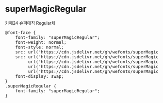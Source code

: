 # superMagicRegular
카페24 슈퍼매직 Regular체

<pre>
@font-face {
    font-family: "superMagicRegular";
    font-weight: normal;
    font-style: normal;
    src: url("https://cdn.jsdelivr.net/gh/wefonts/superMagicRegular/superMagicRegular.eot");
    src: url("https://cdn.jsdelivr.net/gh/wefonts/superMagicRegular/superMagicRegular.eot?#iefix") format("embedded-opentype"),
         url("https://cdn.jsdelivr.net/gh/wefonts/superMagicRegular/superMagicRegular.woff2") format("woff2"),
         url("https://cdn.jsdelivr.net/gh/wefonts/superMagicRegular/superMagicRegular.woff") format("woff"),
         url("https://cdn.jsdelivr.net/gh/wefonts/superMagicRegular/superMagicRegular.ttf") format("truetype");
    font-display: swap;
} 
.superMagicRegular {
    font-family: "superMagicRegular";
}
</pre>
